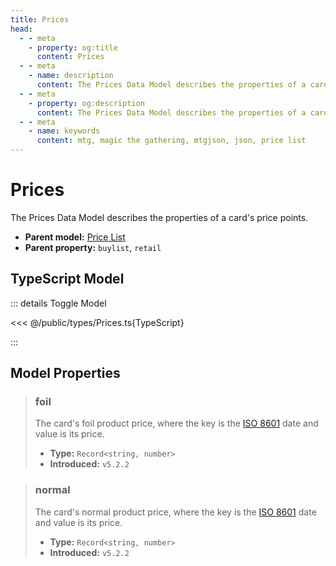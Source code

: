 ```yaml
---
title: Prices
head:
  - - meta
    - property: og:title
      content: Prices
  - - meta
    - name: description
      content: The Prices Data Model describes the properties of a card's price points.
  - - meta
    - property: og:description
      content: The Prices Data Model describes the properties of a card's price points.
  - - meta
    - name: keywords
      content: mtg, magic the gathering, mtgjson, json, price list
---
```


# Prices

The Prices Data Model describes the properties of a card's price points.

- **Parent model:** [Price List](/data-models/price-list/)
- **Parent property:** `buylist`, `retail`

## TypeScript Model

::: details Toggle Model

<<< @/public/types/Prices.ts{TypeScript}

:::

## Model Properties

> ### foil <DocBadge type="warning" text="optional" />
>
> The card's foil product price, where the key is the [ISO 8601](https://www.iso.org/iso-8601-date-and-time-format.html) date and value is its price.
>
> - **Type:** `Record<string, number>`
> - **Introduced:** `v5.2.2`

> ### normal <DocBadge type="warning" text="optional" />
>
> The card's normal product price, where the key is the [ISO 8601](https://www.iso.org/iso-8601-date-and-time-format.html) date and value is its price.
>
> - **Type:** `Record<string, number>`
> - **Introduced:** `v5.2.2`
